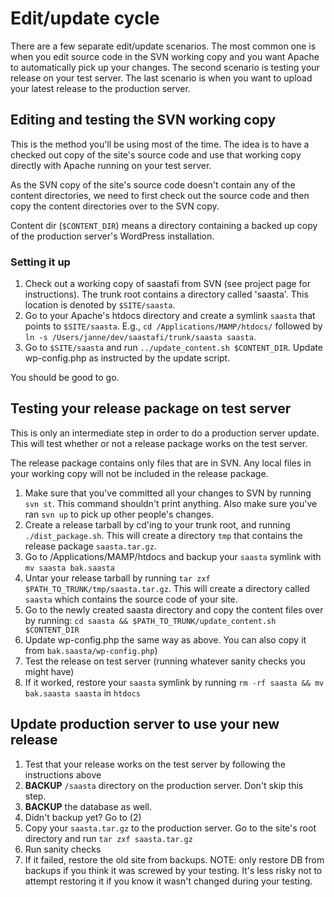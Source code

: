 # Edit/update cycle #

There are a few separate edit/update scenarios.  The most common one is when you edit source code in the SVN working copy and you want Apache to automatically pick up your changes.  The second scenario is testing your release on your test server.  The last scenario is when you want to upload your latest release to the production server.

## Editing and testing the SVN working copy ##

This is the method you'll be using most of the time.  The idea is to have a checked out copy of the site's source code and use that working copy directly with Apache running on your test server.

As the SVN copy of the site's source code doesn't contain any of the content directories, we need to first check out the source code and then copy the content directories over to the SVN copy.

Content dir (`$CONTENT_DIR`) means a directory containing a backed up copy of the production server's WordPress installation.

### Setting it up ###

  1. Check out a working copy of saastafi from SVN (see project page for instructions).  The trunk root contains a directory called 'saasta'.  This location is denoted by `$SITE/saasta`.
  1. Go to your Apache's htdocs directory and create a symlink `saasta` that points to `$SITE/saasta`.  E.g., `cd /Applications/MAMP/htdocs/` followed by `ln -s /Users/janne/dev/saastafi/trunk/saasta saasta`.
  1. Go to `$SITE/saasta` and run `../update_content.sh $CONTENT_DIR`. Update wp-config.php as instructed by the update script.

You should be good to go.

## Testing your release package on test server ##
This is only an intermediate step in order to do a production server update.  This will test whether or not a release package works on the test server.

The release package contains only files that are in SVN.  Any local files in your working copy will not be included in the release package.

  1. Make sure that you've committed all your changes to SVN by running `svn st`.  This command shouldn't print anything.  Also make sure you've ran `svn up` to pick up other people's changes.
  1. Create a release tarball by cd'ing to your trunk root, and running `./dist_package.sh`.  This will create a directory `tmp` that contains the release package `saasta.tar.gz`.
  1. Go to /Applications/MAMP/htdocs and backup your `saasta` symlink with `mv saasta bak.saasta`
  1. Untar your release tarball by running `tar zxf $PATH_TO_TRUNK/tmp/saasta.tar.gz`.  This will create a directory called `saasta` which contains the source code of your site.
  1. Go to the newly created saasta directory and copy the content files over by running: `cd saasta && $PATH_TO_TRUNK/update_content.sh $CONTENT_DIR`
  1. Update wp-config.php the same way as above.  You can also copy it from `bak.saasta/wp-config.php`)
  1. Test the release on test server (running whatever sanity checks you might have)
  1. If it worked, restore your `saasta` symlink by running `rm -rf saasta && mv bak.saasta saasta` in `htdocs`

## Update production server to use your new release ##

  1. Test that your release works on the test server by following the instructions above
  1. **BACKUP** `/saasta` directory on the production server.  Don't skip this step.
  1. **BACKUP** the database as well.
  1. Didn't backup yet?  Go to (2)
  1. Copy your `saasta.tar.gz` to the production server.  Go to the site's root directory and run `tar zxf saasta.tar.gz`
  1. Run sanity checks
  1. If it failed, restore the old site from backups.  NOTE: only restore DB from backups if you think it was screwed by your testing.  It's less risky not to attempt restoring it if you know it wasn't changed during your testing.